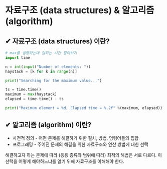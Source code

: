 # 자료구조 (data structures) & 알고리즘 (algorithm)

## ✔ 자료구조 (data structures) 이란?

```python
# max를 실행하는데 걸리는 시간 알아보기
import time

n = int(input("Number of elements: "))
haystack = [k for k in range(n)]

print("Searching for the maximum value...")

ts = time.time()
maximum = max(haystack)
elapsed = time.time() - ts

print("Maximum element = %d, Elapsed time = %.2f" %(maximum, elapsed))
```



## ✔ 알고리즘 (algorithm) 이란?

- 사전적 정의 - 어떤 문제를 해결하기 위한 절차, 방법, 명령어들의 집합
- 프로그래밍 - 주어진 문제의 해결을 위한 자료구조와 연산 방법에 대한 선택





해결하고자 하는 문제에 따라 (응용 종류와 범위에 따라) 최적의 해법은 서로 다르다. 이 선택을 어떻게 해야하느냐를 알기 위해 자료구조를 이해해야 한다.
